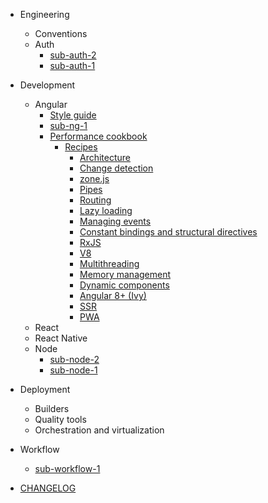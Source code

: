 - Engineering
  - Conventions
  - Auth
    - [sub-auth-2](engineering/auth/sub-auth-2.md)
    - [sub-auth-1](engineering/auth/sub-auth-1.md)

- Development
  - Angular
    - [Style guide](development/angular/style-guide.md)
    - [sub-ng-1](development/angular/sub-ng-1.md)
    - [Performance cookbook](development/angular/performance-cookbook.md)
      - [Recipes](development/angular/performance-cookbook.md)
        - [Architecture](development/angular/performance-cookbook/architecture.md)
        - [Change detection](development/angular/performance-cookbook/change-detection.md)
        - [zone.js](development/angular/performance-cookbook/zonejs.md)
        - [Pipes](development/angular/performance-cookbook/pipes.md)
        - [Routing](development/angular/performance-cookbook/routing.md)
        - [Lazy loading](development/angular/performance-cookbook/lazy-loading.md)
        - [Managing events](development/angular/performance-cookbook/managing-events.md)
        - [Constant bindings and structural directives](development/angular/performance-cookbook/constant-bindings-and-structural-directives.md)
        - [RxJS](development/angular/performance-cookbook/rxjs.md)
        - [V8](development/angular/performance-cookbook/v8.md)
        - [Multithreading](development/angular/performance-cookbook/multithreading.md)
        - [Memory management](development/angular/performance-cookbook/memory-management.md)
        - [Dynamic components](development/angular/performance-cookbook/dynamic-components.md)
        - [Angular 8+ (Ivy)](development/angular/performance-cookbook/angular8-ivy.md)
        - [SSR](development/angular/performance-cookbook/ssr.md)
        - [PWA](development/angular/performance-cookbook/pwa.md)
  - React
  - React Native
  - Node 
    - [sub-node-2](development/node/sub-node-2.md)
    - [sub-node-1](development/node/sub-node-1.md)

- Deployment
  - Builders
  - Quality tools
  - Orchestration and virtualization


- Workflow
  - [sub-workflow-1](workflow/sub-workflow-1.md)

- [CHANGELOG](CHANGELOG.md)
